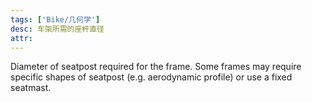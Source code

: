 ```yaml
---
tags: ['Bike/几何学']
desc: 车架所需的座杆直径
attr: 
---
```


Diameter of seatpost required for the frame. Some frames may require specific shapes of seatpost (e.g. aerodynamic profile) or use a fixed seatmast.